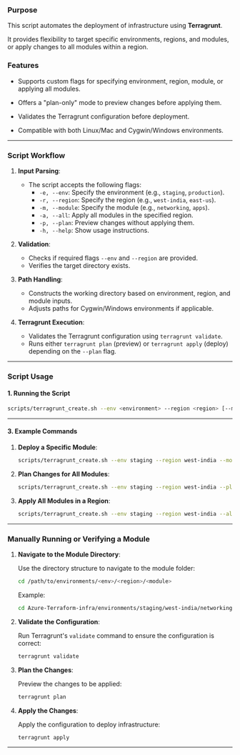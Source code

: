 
### **Purpose**
This script automates the deployment of infrastructure using **Terragrunt**. 

It provides flexibility to target specific environments, regions, and modules, or apply changes to all modules within a region.

### **Features**

- Supports custom flags for specifying environment, region, module, or applying all modules.

- Offers a "plan-only" mode to preview changes before applying them.

- Validates the Terragrunt configuration before deployment.

- Compatible with both Linux/Mac and Cygwin/Windows environments.

---

### **Script Workflow**

1. **Input Parsing**:
   - The script accepts the following flags:
     - `-e, --env`: Specify the environment (e.g., `staging`, `production`).
     - `-r, --region`: Specify the region (e.g., `west-india`, `east-us`).
     - `-m, --module`: Specify the module (e.g., `networking`, `apps`).
     - `-a, --all`: Apply all modules in the specified region.
     - `-p, --plan`: Preview changes without applying them.
     - `-h, --help`: Show usage instructions.

2. **Validation**:
   - Checks if required flags `--env` and `--region` are provided.
   - Verifies the target directory exists.

3. **Path Handling**:
   - Constructs the working directory based on environment, region, and module inputs.
   - Adjusts paths for Cygwin/Windows environments if applicable.

4. **Terragrunt Execution**:
   - Validates the Terragrunt configuration using `terragrunt validate`.
   - Runs either `terragrunt plan` (preview) or `terragrunt apply` (deploy) depending on the `--plan` flag.

---

### **Script Usage**

#### 1. **Running the Script**

```bash
scripts/terragrunt_create.sh --env <environment> --region <region> [--module <module>] [--all] [--plan]
```

---------------------------------------

#### 3. **Example Commands**

1. **Deploy a Specific Module**:
   ```bash
   scripts/terragrunt_create.sh --env staging --region west-india --module networking
   ```

2. **Plan Changes for All Modules**:
   ```bash
   scripts/terragrunt_create.sh --env staging --region west-india --plan
   ```

3. **Apply All Modules in a Region**:
   ```bash
   scripts/terragrunt_create.sh --env staging --region west-india --all
   ```

-----------------------------

### **Manually Running or Verifying a Module**

1. **Navigate to the Module Directory**:

   Use the directory structure to navigate to the module folder:
   ```bash
   cd /path/to/environments/<env>/<region>/<module>
   ```

   
   Example:
   ```bash
   cd Azure-Terraform-infra/environments/staging/west-india/networking
   ```

2. **Validate the Configuration**:
   
   Run Terragrunt's `validate` command to ensure the configuration is correct:
   ```bash
   terragrunt validate
   ```

3. **Plan the Changes**:
   
   Preview the changes to be applied:
   ```bash
   terragrunt plan
   ```

4. **Apply the Changes**:
   
   Apply the configuration to deploy infrastructure:
   ```bash
   terragrunt apply
   ```

------------------------------